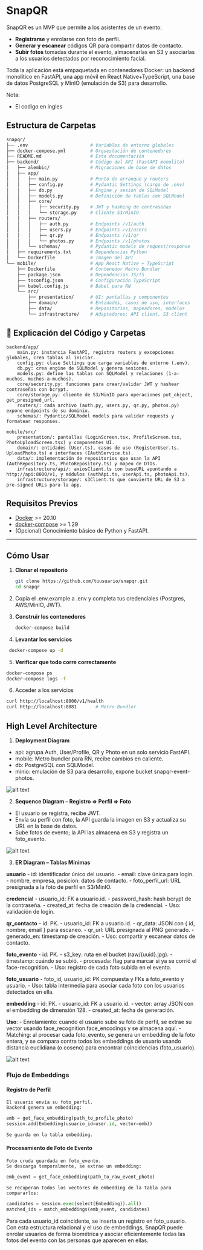 # SnapQR 

SnapQR es un MVP que permite a los asistentes de un evento:

- **Registrarse** y enrolarse con foto de perfil.  
- **Generar y escanear** códigos QR para compartir datos de contacto.  
- **Subir fotos** tomadas durante el evento, almacenarlas en S3 y asociarlas a los usuarios detectados por reconocimiento facial.

Toda la aplicación está empaquetada en contenedores Docker: un backend monolítico en FastAPI, una app móvil en React Native+TypeScript, una base de datos PostgreSQL y MinIO (emulación de S3) para desarrollo.

Nota:
- El codigo en ingles

## Estructura de Carpetas

```bash
snapqr/
├── .env                       # Variables de entorno globales
├── docker-compose.yml         # Orquestación de contenedores
├── README.md                  # Esta documentación
├── backend/                   # Código del API (FastAPI monolito)
│   ├── alembic/               # Migraciones de base de datos
│   ├── app/
│   │   ├── main.py            # Punto de arranque y routers
│   │   ├── config.py          # Pydantic Settings (carga de .env)
│   │   ├── db.py              # Engine y sesión de SQLModel
│   │   ├── models.py          # Definición de tablas con SQLModel
│   │   ├── core/
│   │   │   ├── security.py    # JWT y hashing de contraseñas
│   │   │   └── storage.py     # Cliente S3/MinIO
│   │   ├── routers/
│   │   │   ├── auth.py        # Endpoints /v1/auth
│   │   │   ├── users.py       # Endpoints /v1/users
│   │   │   ├── qr.py          # Endpoints /v1/qr
│   │   │   └── photos.py      # Endpoints /v1/photos
│   │   └── schemas/           # Pydantic models de request/response
│   ├── requirements.txt       # Dependencias Python
│   └── Dockerfile             # Imagen del API
└── mobile/                    # App React Native + TypeScript
    ├── Dockerfile             # Contenedor Metro Bundler
    ├── package.json           # Dependencias JS/TS
    ├── tsconfig.json          # Configuración TypeScript
    ├── babel.config.js        # Babel para RN
    └── src/
        ├── presentation/      # UI: pantallas y componentes
        ├── domain/            # Entidades, casos de uso, interfaces
        ├── data/              # Repositorios, mapeadores, modelos
        └── infrastructure/    # Adaptadores: API client, S3 client
```

## 📝 Explicación del Código y Carpetas

```
backend/app/
	main.py: instancia FastAPI, registra routers y excepciones globales, crea tablas al iniciar.
	config.py: clase Settings que carga variables de entorno (.env).
	db.py: crea engine de SQLModel y genera sesiones.
	models.py: define las tablas con SQLModel y relaciones (1-a-muchos, muchos-a-muchos).
	core/security.py: funciones para crear/validar JWT y hashear contraseñas con bcrypt.
	core/storage.py: cliente de S3/MinIO para operaciones put_object, get_presigned_url.
	routers/: cada archivo (auth.py, users.py, qr.py, photos.py) expone endpoints de su dominio.
	schemas/: Pydantic/SQLModel models para validar requests y formatear responses.

mobile/src/
	presentation/: pantallas (LoginScreen.tsx, ProfileScreen.tsx, PhotoUploadScreen.tsx) y componentes UI.
	domain/: entidades (User.ts), casos de uso (RegisterUser.ts, UploadPhoto.ts) e interfaces (IAuthService.ts).
	data/: implementación de repositorios que usan la API (AuthRepository.ts, PhotoRepository.ts) y mapeo de DTOs.
	infrastructure/api/: axiosClient.ts con baseURL apuntando a http://api:8000/v1, y módulos (authApi.ts, userApi.ts, photoApi.ts).
	infrastructure/storage/: s3Client.ts que convierte URL de S3 a pre-signed URLs para la app.
```

## Requisitos Previos
- [Docker](https://docs.docker.com/get-docker/) >= 20.10
- [docker-compose](https://docs.docker.com/compose/) >= 1.29
- (Opcional) Conocimiento básico de Python y FastAPI.

---

## Cómo Usar

1. **Clonar el repositorio**  
   ```bash
   git clone https://github.com/tuusuario/snapqr.git
   cd snapqr
   ```

2. Copia el .env.example a .env y completa tus credenciales (Postgres, AWS/MinIO, JWT).

3. **Construir los contenedores**
   ```bash
   docker-compose build
   ```

4. **Levantar los servicios**
  ```bash
   docker-compose up -d
  ```

5. **Verificar que todo corre correctamente**
  ```bash
  docker-compose ps
  docker-compose logs -f
  ```

6. Acceder a los servicios
  ```bash
  curl http://localhost:8000/v1/health
  curl http://localhost:8081       # Metro Bundler
  ```


## High Level Architecture

1. **Deployment Diagram**

- api: agrupa Auth, User/Profile, QR y Photo en un solo servicio FastAPI.
- mobile: Metro bundler para RN, recibe cambios en caliente.
- db: PostgreSQL con SQLModel.
- minio: emulación de S3 para desarrollo, expone bucket snapqr-event-photos.

![alt text](img/deployment_arch.png)


2. **Sequence Diagram – Registro ⇒ Perfil ⇒ Foto**

- El usuario se registra, recibe JWT.
- Envía su perfil con foto, la API guarda la imagen en S3 y actualiza su URL en la base de datos.
- Sube fotos de evento; la API las almacena en S3 y registra un foto_evento.


![alt text](img/secuence_flow.png)

3. **ER Diagram – Tablas Mínimas**

**usuario**
    - id: identificador único del usuario.
    - email: clave única para login.
    - nombre, empresa, posicion: datos de contacto.
    - foto_perfil_url: URL presignada a la foto de perfil en S3/MinIO.

**credencial**
    - usuario_id: FK a usuario.id.
    - password_hash: hash bcrypt de la contraseña.
    - created_at: fecha de creación de la credencial.
    - Uso: validación de login.

**qr_contacto**
    - id: PK.
    - usuario_id: FK a usuario.id.
    - qr_data: JSON con { id, nombre, email } para escaneo.
    - qr_url: URL presignada al PNG generado.
    - generado_en: timestamp de creación.
    - Uso: compartir y escanear datos de contacto.

**foto_evento**
    - id: PK.
    - s3_key: ruta en el bucket (raw/{uuid}.jpg).
    - timestamp: cuándo se subió.
    - procesada: flag para marcar si ya se corrió el face-recognition.
    - Uso: registro de cada foto subida en el evento.

**foto_usuario**
    - foto_id, usuario_id: PK compuesta y FKs a foto_evento y usuario.
    - Uso: tabla intermedia para asociar cada foto con los usuarios detectados en ella.

**embedding**
    - id: PK.
    - usuario_id: FK a usuario.id.
    - vector: array JSON con el embedding de dimensión 128.
    - created_at: fecha de generación.

**Uso**:
    - Enrolamiento: cuando el usuario sube su foto de perfil, se extrae su vector usando face_recognition.face_encodings y se almacena aquí.
    - Matching: al procesar cada foto_evento, se genera un embedding de la foto entera, y se compara contra todos los embeddings de usuario usando distancia euclidiana (o coseno) para encontrar coincidencias (foto_usuario).

![alt text](img/er.png)

### Flujo de Embeddings

#### Registro de Perfil

    El usuario envía su foto_perfil.
    Backend genera un embedding:

```python
emb = get_face_embedding(path_to_profile_photo)
session.add(Embedding(usuario_id=user.id, vector=emb))
```

    Se guarda en la tabla embedding.

#### Procesamiento de Foto de Evento

    Foto cruda guardada en foto_evento.
    Se descarga temporalmente, se extrae un embedding:

```python
emb_event = get_face_embedding(path_to_raw_event_photo)
```
    Se recuperan todos los vectores de embedding de la tabla para compararlos:

```python
candidates = session.exec(select(Embedding)).all()
matched_ids = match_embeddings(emb_event, candidates)
```

Para cada usuario_id coincidente, se inserta un registro en foto_usuario.
Con esta estructura relacional y el uso de embeddings, SnapQR puede enrolar usuarios de forma biométrica y asociar eficientemente todas las fotos del evento con las personas que aparecen en ellas.

